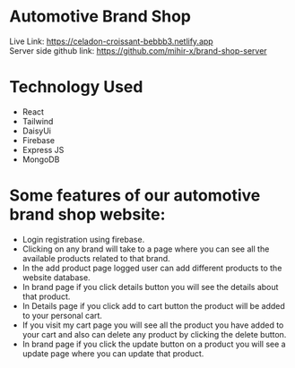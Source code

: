 # Automotive Brand Shop 

Live Link: https://celadon-croissant-bebbb3.netlify.app  
Server side github link: https://github.com/mihir-x/brand-shop-server


# Technology Used

- React
- Tailwind
- DaisyUi
- Firebase
- Express JS
- MongoDB


# Some features of our automotive brand shop website:

- Login registration using firebase.
- Clicking on any brand will take to a page where you can see all the available products related to that brand.
- In the add product page logged user can add different products to the website database.
- In brand page if you click details button you will see the details about that product.
- In Details page if you click add to cart button the product will be added to your personal cart.
- If you visit my cart page you will see all the product you have added to your cart and also can delete any product by clicking the delete button.
- In brand page if you click the update button on a product you will see a update page where you can update that product.
